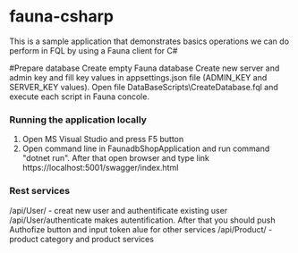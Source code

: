# fauna-csharp
This is a sample application that demonstrates basics operations we can do perform in FQL
by using a Fauna client for C#

#Prepare database
Create empty Fauna database
Create new server and admin key and fill key values in appsettings.json file (ADMIN_KEY and SERVER_KEY values). 
Open file DataBaseScripts\CreateDatabase.fql and execute each script in Fauna concole.

### Running the application locally
1. Open MS Visual Studio and press F5 button
2. Open command line in FaunadbShopApplication and run command "dotnet run".
   After that open browser and type link https://localhost:5001/swagger/index.html

### Rest services
/api/User/ - creat new user and authentificate existing user
/api/User/authenticate makes autentification. After that you should push Authofize button and input token alue for other services
/api/Product/ - product category and product services
